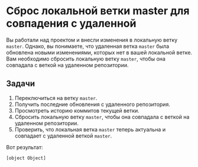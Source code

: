 # Сброс локальной ветки master для совпадения с удаленной

Вы работали над проектом и внесли изменения в локальную ветку `master`. Однако, вы понимаете, что удаленная ветка `master` была обновлена новыми изменениями, которых нет в вашей локальной ветке. Вам необходимо сбросить локальную ветку `master`, чтобы она совпадала с веткой на удаленном репозитории.

## Задачи

1. Переключиться на ветку `master`.
2. Получить последние обновления с удаленного репозитория.
3. Просмотреть историю коммитов текущей ветки.
4. Сбросить локальную ветку `master`, чтобы она совпадала с веткой на удаленном репозитории.
5. Проверить, что локальная ветка `master` теперь актуальна и совпадает с удаленной веткой `master`.

Вот результат:

```shell
[object Object]
```
